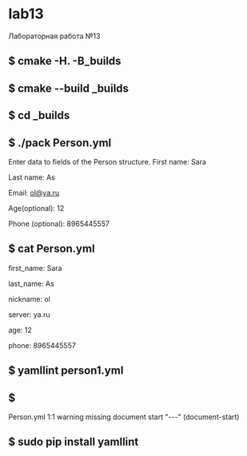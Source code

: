 # lab13
Лабораторная работа №13


## $ cmake -H. -B_builds

## $ cmake --build _builds

## $ cd _builds

## $ ./pack Person.yml

Enter data to fields of the Person structure.
First name:
Sara

Last name:
As

Email:
ol@ya.ru

Age(optional):
12

Phone (optional):
8965445557


## $ cat Person.yml
first_name: Sara

last_name: As

nickname: ol

server: ya.ru

age: 12

phone: 8965445557


## $ yamllint person1.yml
## $
Person.yml
  1:1       warning  missing document start "---"  (document-start)


## $ sudo pip install yamllint
